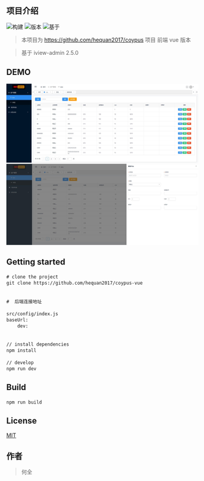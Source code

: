 ## 项目介绍

![构建](https://travis-ci.com/hequan2017/coypus-vue.svg?branch=master)
![版本](https://img.shields.io/badge/release-0.1-blue.svg)
![基于](https://img.shields.io/badge/based-iviewadmin2.5-blue.svg)

> 本项目为 https://github.com/hequan2017/coypus 项目 前端 vue 版本

> 基于 iview-admin 2.5.0

## DEMO

![demo1](src/assets/demo/demo1.jpg)
![demo2](src/assets/demo/demo2.jpg)

## Getting started

```bush
# clone the project
git clone https://github.com/hequan2017/coypus-vue


#  后端连接地址

src/config/index.js
baseUrl:
    dev:


// install dependencies
npm install

// develop
npm run dev
```

## Build

```bush
npm run build
```

## License

[MIT](http://opensource.org/licenses/MIT)

## 作者

> 何全
